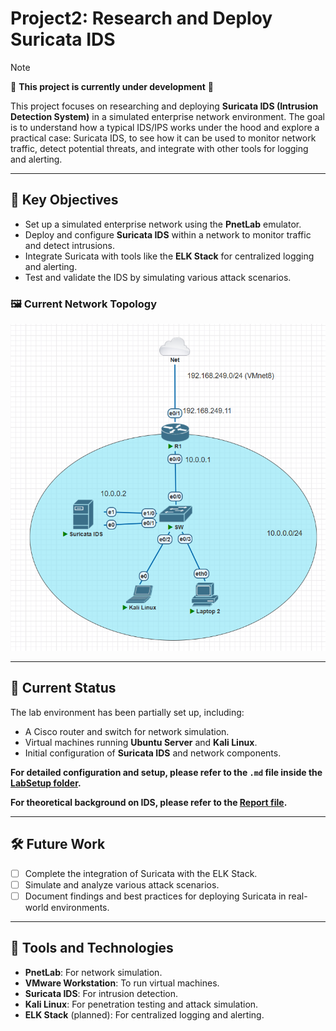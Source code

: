# Project2: Research and Deploy Suricata IDS

> [!NOTE]  
> 🚧 **This project is currently under development** 🚧

This project focuses on researching and deploying **Suricata IDS (Intrusion Detection System)** in a simulated enterprise network environment. The goal is to understand how a typical IDS/IPS works under the hood and explore a practical case: Suricata IDS, to see how it can be used to monitor network traffic, detect potential threats, and integrate with other tools for logging and alerting.

---

## 🎯 Key Objectives
- Set up a simulated enterprise network using the **PnetLab** emulator.
- Deploy and configure **Suricata IDS** within a network to monitor traffic and detect intrusions.
- Integrate Suricata with tools like the **ELK Stack** for centralized logging and alerting.
- Test and validate the IDS by simulating various attack scenarios.


### 🖼️ Current Network Topology

![Network Topology](assets/currently_network.png)

---

## 📌 Current Status

The lab environment has been partially set up, including:
- A Cisco router and switch for network simulation.
- Virtual machines running **Ubuntu Server** and **Kali Linux**.
- Initial configuration of **Suricata IDS** and network components.

**For detailed configuration and setup, please refer to the `.md` file inside the [LabSetup folder](LabSetup).**

**For theoretical background on IDS, please refer to the [Report file](Project2_Report.pdf).**

---

## 🛠️ Future Work
- [ ] Complete the integration of Suricata with the ELK Stack.
- [ ] Simulate and analyze various attack scenarios.
- [ ] Document findings and best practices for deploying Suricata in real-world environments.

---

## 🧰 Tools and Technologies
- **PnetLab**: For network simulation.
- **VMware Workstation**: To run virtual machines.
- **Suricata IDS**: For intrusion detection.
- **Kali Linux**: For penetration testing and attack simulation.
- **ELK Stack** (planned): For centralized logging and alerting.


